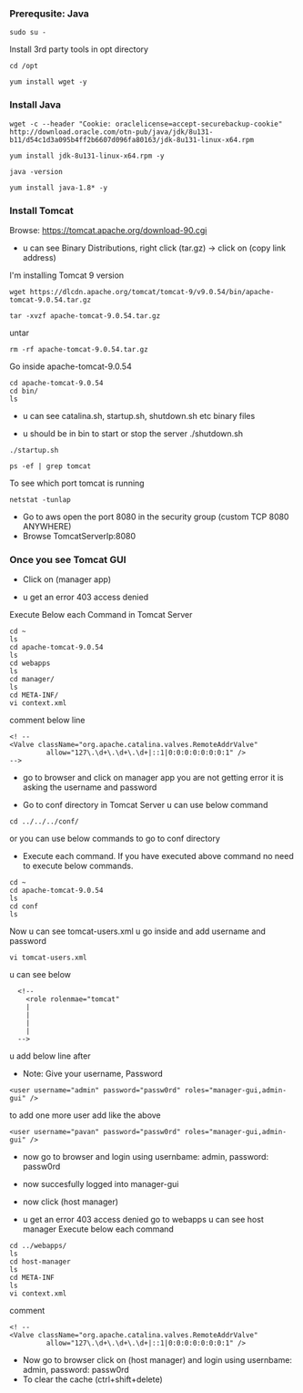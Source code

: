 ### Prerequsite: Java

```
sudo su - 
```
Install 3rd party tools in opt directory 

```
cd /opt
```
```
yum install wget -y
```
### Install Java
```
wget -c --header "Cookie: oraclelicense=accept-securebackup-cookie" http://download.oracle.com/otn-pub/java/jdk/8u131-b11/d54c1d3a095b4ff2b6607d096fa80163/jdk-8u131-linux-x64.rpm 
```
```
yum install jdk-8u131-linux-x64.rpm -y
```
```
java -version
```
```
yum install java-1.8* -y
```

### Install Tomcat 

Browse: https://tomcat.apache.org/download-90.cgi

- u can see Binary Distributions, right click (tar.gz) ->  click on (copy link address)

I'm installing Tomcat 9 version
```
wget https://dlcdn.apache.org/tomcat/tomcat-9/v9.0.54/bin/apache-tomcat-9.0.54.tar.gz
```
```
tar -xvzf apache-tomcat-9.0.54.tar.gz 
```
untar

```
rm -rf apache-tomcat-9.0.54.tar.gz 
```
Go inside apache-tomcat-9.0.54

```
cd apache-tomcat-9.0.54
cd bin/
ls
```
- u can see catalina.sh, startup.sh, shutdown.sh etc binary files

- u should be in bin to start or stop the server ./shutdown.sh

```
./startup.sh 
```

```
ps -ef | grep tomcat
```
To see which port tomcat is running 
```
netstat -tunlap
```
- Go to aws  open the port 8080 in the security group (custom TCP 8080 ANYWHERE)
- Browse TomcatServerIp:8080
### Once you see Tomcat GUI


- Click on (manager app) 

- u get an error 403 access denied

Execute Below each Command in Tomcat Server

```
cd ~
ls
cd apache-tomcat-9.0.54
ls
cd webapps
ls 
cd manager/
ls
cd META-INF/
vi context.xml
```
comment below line 

```
<! --
<Valve className="org.apache.catalina.valves.RemoteAddrValve"
         allow="127\.\d+\.\d+\.\d+|::1|0:0:0:0:0:0:0:1" />
-->
```
- go to browser and click on manager app you are not getting error it is asking the username and password

- Go to conf directory in Tomcat Server u can use below command 

```
cd ../../../conf/
```
or you can use below commands to go to conf directory 
- Execute each command. If you have executed above command no need to execute below commands. 

```
cd ~
cd apache-tomcat-9.0.54 
ls 
cd conf 
ls
```
Now u can see tomcat-users.xml u go inside and add username and password
```
vi tomcat-users.xml
```
u can see below 

```
  <!--
    <role rolenmae="tomcat"
    | 
    |
    |
    |
  -->
```
u add below line after 
- Note: Give your username, Password
```
<user username="admin" password="passw0rd" roles="manager-gui,admin-gui" />   
```

to add one more user add like the above 
```
<user username="pavan" password="passw0rd" roles="manager-gui,admin-gui" />
```

- now go to browser and login using usernbame: admin, password: passw0rd
- now succesfully logged into manager-gui

- now click (host manager) 
- u get an error 403 access denied
go to webapps u can see host manager
Execute below each command 
```
cd ../webapps/
ls
cd host-manager
ls
cd META-INF
ls
vi context.xml
```
comment 
```
<! --
<Valve className="org.apache.catalina.valves.RemoteAddrValve"
         allow="127\.\d+\.\d+\.\d+|::1|0:0:0:0:0:0:0:1" />
```

- Now go to browser click on (host manager) and login using usernbame: admin, password: passw0rd
- To clear the cache (ctrl+shift+delete)

